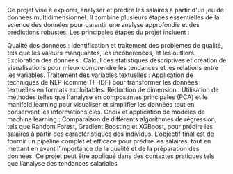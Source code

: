 Ce projet vise à explorer, analyser et prédire les salaires à partir d'un jeu de données multidimensionnel. Il combine plusieurs étapes essentielles de la science des données pour garantir une analyse approfondie et des prédictions robustes. Les principales étapes du projet incluent :

Qualité des données : Identification et traitement des problèmes de qualité, tels que les valeurs manquantes, les incohérences, et les outliers.
Exploration des données : Calcul des statistiques descriptives et création de visualisations pour mieux comprendre les tendances et les relations entre les variables.
Traitement des variables textuelles : Application de techniques de NLP (comme TF-IDF) pour transformer les données textuelles en formats exploitables.
Réduction de dimension : Utilisation de méthodes telles que l'analyse en composantes principales (PCA) et le manifold learning pour visualiser et simplifier les données tout en conservant les informations clés.
Choix et application de modèles de machine learning : Comparaison de différents algorithmes de régression, tels que Random Forest, Gradient Boosting et XGBoost, pour prédire les salaires à partir des caractéristiques des individus.
L’objectif final est de fournir un pipeline complet et efficace pour prédire les salaires, tout en mettant en avant l’importance de la qualité et de la préparation des données. Ce projet peut être appliqué dans des contextes pratiques tels que l’analyse des tendances salariales
